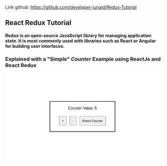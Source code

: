 Link github: https://github.com/developer-junaid/Redux-Tutorial

## React Redux Tutorial

#### Redux is an open-source JavaScript library for managing application state. It is most commonly used with libraries such as React or Angular for building user interfaces.

### Explained with a "Simple" _Counter_ Example using ReactJs and React Redux

<img src="./projectImages/reduxCounter.png" />
